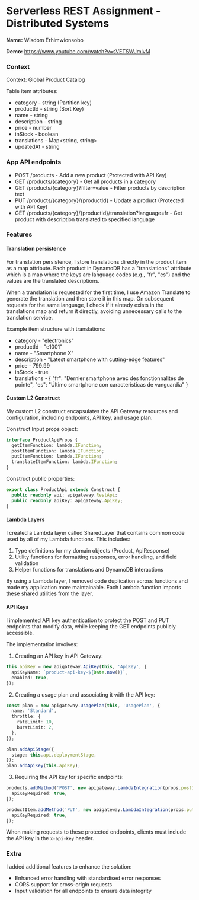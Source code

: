 # Serverless REST Assignment - Distributed Systems

__Name:__ Wisdom Erhimwionsobo

__Demo:__ https://www.youtube.com/watch?v=sVETSWJmIvM

### Context

Context: Global Product Catalog

Table item attributes:
+ category - string (Partition key)
+ productId - string (Sort Key)
+ name - string
+ description - string
+ price - number
+ inStock - boolean
+ translations - Map<string, string>
+ updatedAt - string

### App API endpoints

+ POST /products - Add a new product (Protected with API Key)
+ GET /products/{category} - Get all products in a category
+ GET /products/{category}?filter=value - Filter products by description text
+ PUT /products/{category}/{productId} - Update a product (Protected with API Key)
+ GET /products/{category}/{productId}/translation?language=fr - Get product with description translated to specified language

### Features

#### Translation persistence

For translation persistence, I store translations directly in the product item as a map attribute. Each product in DynamoDB has a "translations" attribute which is a map where the keys are language codes (e.g., "fr", "es") and the values are the translated descriptions.

When a translation is requested for the first time, I use Amazon Translate to generate the translation and then store it in this map. On subsequent requests for the same language, I check if it already exists in the translations map and return it directly, avoiding unnecessary calls to the translation service.

Example item structure with translations:
+ category - "electronics"
+ productId - "e1001"
+ name - "Smartphone X"
+ description - "Latest smartphone with cutting-edge features"
+ price - 799.99
+ inStock - true
+ translations - { "fr": "Dernier smartphone avec des fonctionnalités de pointe", "es": "Último smartphone con características de vanguardia" }

#### Custom L2 Construct

My custom L2 construct encapsulates the API Gateway resources and configuration, including endpoints, API key, and usage plan.

Construct Input props object:
```typescript
interface ProductApiProps {
  getItemFunction: lambda.IFunction;
  postItemFunction: lambda.IFunction;
  putItemFunction: lambda.IFunction;
  translateItemFunction: lambda.IFunction;
}
```

Construct public properties:
```typescript
export class ProductApi extends Construct {
  public readonly api: apigateway.RestApi;
  public readonly apiKey: apigateway.ApiKey;
}
```

#### Lambda Layers

I created a Lambda layer called SharedLayer that contains common code used by all of my Lambda functions. This includes:

1. Type definitions for my domain objects (Product, ApiResponse)
2. Utility functions for formatting responses, error handling, and field validation
3. Helper functions for translations and DynamoDB interactions

By using a Lambda layer, I removed code duplication across functions and made my application more maintainable. Each Lambda function imports these shared utilities from the layer.

#### API Keys

I implemented API key authentication to protect the POST and PUT endpoints that modify data, while keeping the GET endpoints publicly accessible. 

The implementation involves:

1. Creating an API key in API Gateway:
```typescript
this.apiKey = new apigateway.ApiKey(this, 'ApiKey', {
  apiKeyName: `product-api-key-${Date.now()}`,
  enabled: true,
});
```

2. Creating a usage plan and associating it with the API key:
```typescript
const plan = new apigateway.UsagePlan(this, 'UsagePlan', {
  name: 'Standard',
  throttle: {
    rateLimit: 10,
    burstLimit: 2,
  },
});

plan.addApiStage({
  stage: this.api.deploymentStage,
});
plan.addApiKey(this.apiKey);
```

3. Requiring the API key for specific endpoints:
```typescript
products.addMethod('POST', new apigateway.LambdaIntegration(props.postItemFunction), {
  apiKeyRequired: true,
});

productItem.addMethod('PUT', new apigateway.LambdaIntegration(props.putItemFunction), {
  apiKeyRequired: true,
});
```

When making requests to these protected endpoints, clients must include the API key in the `x-api-key` header.

### Extra

I added additional features to enhance the solution:
- Enhanced error handling with standardised error responses
- CORS support for cross-origin requests
- Input validation for all endpoints to ensure data integrity
